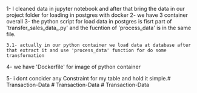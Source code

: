 1- I cleaned data in jupyter notebook and after that bring the data in our project folder for loading in postgres with docker 
2- we have 3 container overall
3- the python script for load data in postgres is fisrt part of 'transfer_sales_data_.py' and the fucntion of 'process_data' is in the same file.
    
    3.1- actually in our python container we load data at database after that extract it and use 'process_data' function for do some transformation

4- we have 'Dockerfile' for image of python container  

5- i dont concider any Constraint for my table and hold it simple.#   T r a n s a c t i o n - D a t a  
 #   T r a n s a c t i o n - D a t a  
 #   T r a n s a c t i o n - D a t a  
 